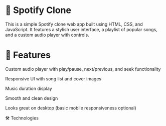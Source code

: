 # 🎵 Spotify Clone
This is a simple Spotify clone web app built using HTML, CSS, and JavaScript. It features a stylish user interface, a playlist of popular songs, and a custom audio player with controls.
# 🔧 Features
Custom audio player with play/pause, next/previous, and seek functionality

Responsive UI with song list and cover images

Music duration display

Smooth and clean design

Looks great on desktop (basic mobile responsiveness optional)

🛠 Technologies

